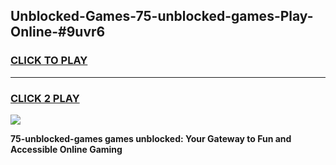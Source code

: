 
## Unblocked-Games-75-unblocked-games-Play-Online-#9uvr6
<h3>
<a href="https://premium.freeplayer.one?title=75-unblocked-games&ref=24F">CLICK TO PLAY</a></h3>
<hr>

<h3>
<a href="https://premium.freeplayer.one?title=75-unblocked-games&ref=24F">CLICK 2 PLAY</a>
  
</h3>

<a href="https://premium.freeplayer.one?title=75-unblocked-games&ref=24F/"><img src="https://clearcache.store/games.png"></a>


**75-unblocked-games games unblocked: Your Gateway to Fun and Accessible Online Gaming**
